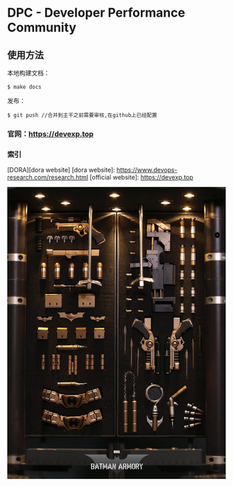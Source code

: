 # DPC - Developer Performance Community

## 使用方法

本地构建文档：
```shell
$ make docs
```

发布：
```shell
$ git push //合并到主干之前需要审核,在github上已经配置
```

### 官网：https://devexp.top

### 索引

[DORA][dora website]
[dora website]: https://www.devops-research.com/research.html
[official website]: https://devexp.top

![batman armory](assets/images/batman-armory.jpeg)
